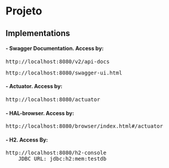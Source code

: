 # Projeto

## Implementations


<h4>- Swagger Documentation. Access by:</h4>
    <pre>http://localhost:8080/v2/api-docs</pre>
    <pre>http://localhost:8080/swagger-ui.html</pre>
    
<h4>- Actuator. Access by:</h4>
    <pre>http://localhost:8080/actuator</pre>
<h4>- HAL-browser. Access by:</h4>
    <pre>http://localhost:8080/browser/index.html#/actuator</pre>

<h4>- H2. Access By: </h4>
    <pre>http://localhost:8080/h2-console
    JDBC URL: jdbc:h2:mem:testdb
    </pre>